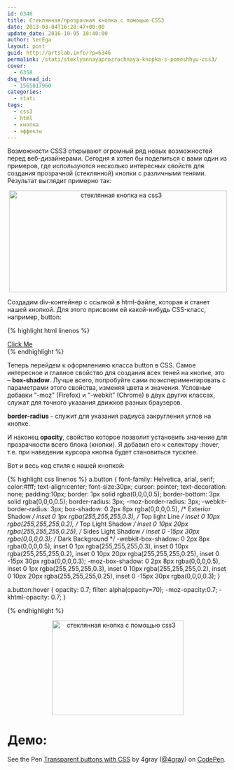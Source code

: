 ```yaml
---
id: 6346
title: Стеклянная/прозрачная кнопка с помощью CSS3
date: 2013-03-04T16:28:47+00:00
update_date: 2016-10-05 18:40:00
author: serEga
layout: post
guid: http://artslab.info/?p=6346
permalink: /stati/steklyannayaprozrachnaya-knopka-s-pomoshhyu-css3/
cover:
  - 6358
dsq_thread_id:
  - 1565017960
categories:
  - stati
tags:
  - css3
  - html
  - кнопка
  - эффекты
---
```

Возможности CSS3 открывают огромный ряд новых возможностей перед веб-дизайнерами. Сегодня я хотел бы поделиться с вами один из примеров, где используются несколько интересных свойств для создания прозрачной (стеклянной) кнопки с различными тенями. Результат выглядит примерно так:

<center>
  <img src="https://cldup.com/v1qLwv_kHh.jpg" alt="стеклянная кнопка на css3" title="css3_prozrachnaya_knopka" width="497" height="232" class="aligncenter size-full"  />
</center>

Создадим div-контейнер с ссылкой в html-файле, которая и станет нашей кнопкой. Для этого присвоим ей какой-нибудь CSS-класс, например, button:

{% highlight html linenos %}
<div id="container">
  <a href="#" class="button">Click Me</a>
</div>
{% endhighlight %}

Теперь перейдем к оформленияю класса button в CSS. Самое интересное и главное свойство для создания всех теней на кнопке, это &#8211; **box-shadow**. Лучше всего, попробуйте сами поэкспериментировать с параметрами этого свойства, изменяя цвета и значения. Условные добавки &#8220;-moz&#8221; (Firefox) и &#8220;-webkit&#8221; (Chrome) в двух других классах, служат для точного указания движков разных браузеров.

**border-radius** - служит для указания радиуса закругления углов на кнопке.

И наконец **opacity**, свойство которое позволит установить значение для прозрачности всего блока (кнопки). Я добавил его к селектору :hover, т.е. при наведении курсора кнопка будет становиться тусклее.

Вот и весь код стиля с нашей кнопкой:

{% highlight css linenos %}
  a.button {
    font-family: Helvetica, arial, serif;
    color:#fff;
    text-align:center;
    font-size:30px;
    cursor: pointer;
    text-decoration: none;
    padding:10px;
    border: 1px solid rgba(0,0,0,0.5);
    border-bottom: 3px solid rgba(0,0,0,0.5);
    border-radius: 3px;
    -moz-border-radius: 3px;
    -webkit-border-radius: 3px;
    box-shadow: 0 2px 8px rgba(0,0,0,0.5), /* Exterior Shadow */
      inset 0 1px rgba(255,255,255,0.3), /* Top light Line */
      inset 0 10px rgba(255,255,255,0.2), /* Top Light Shadow */
      inset 0 10px 20px rgba(255,255,255,0.25), /* Sides Light Shadow */
      inset 0 -15px 30px rgba(0,0,0,0.3); /* Dark Background */
    -webkit-box-shadow: 0 2px 8px rgba(0,0,0,0.5),
      inset 0 1px rgba(255,255,255,0.3),
      inset 0 10px rgba(255,255,255,0.2),
      inset 0 10px 20px rgba(255,255,255,0.25),
      inset 0 -15px 30px rgba(0,0,0,0.3);
    -moz-box-shadow: 0 2px 8px rgba(0,0,0,0.5),
      inset 0 1px rgba(255,255,255,0.3),
      inset 0 10px rgba(255,255,255,0.2),
      inset 0 10px 20px rgba(255,255,255,0.25),
      inset 0 -15px 30px rgba(0,0,0,0.3);
  }

  a.button:hover {
    opacity: 0.7;
    filter: alpha(opacity=70);
    -moz-opacity:0.7;
    -khtml-opacity: 0.7;
  }

{% endhighlight %}

<center>
  <a href="https://cldup.com/9RkcP0wvB1.jpg"><img src="https://cldup.com/tW-mRxxUAm.jpg" alt="стеклянная кнопка с помощью css3" title="transparent_btn_css3" width="300" height="216" class="aligncenter size-medium" /></a>
</center>

# Демо:

<p data-height="231" data-theme-id="414" data-slug-hash="qaoOVK" data-default-tab="result" data-user="4gray" data-embed-version="2" class="codepen">See the Pen <a href="http://codepen.io/4gray/pen/qaoOVK/">Transparent buttons with CSS</a> by 4gray (<a href="http://codepen.io/4gray">@4gray</a>) on <a href="http://codepen.io">CodePen</a>.</p>
<script async src="//assets.codepen.io/assets/embed/ei.js"></script>
